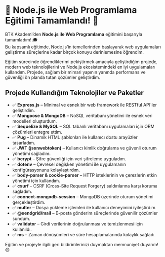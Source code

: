 # 🚀 Node.js ile Web Programlama Eğitimi Tamamlandı! 🎉

BTK Akademi’den **Node.js ile Web Programlama** eğitimini başarıyla tamamladım! 🎓  
Bu kapsamlı eğitimde, Node.js’in temellerinden başlayarak web uygulamaları geliştirme süreçlerine kadar birçok konuyu derinlemesine öğrendim.

Eğitim sürecinde öğrendiklerimi pekiştirmek amacıyla geliştirdiğim projede, modern web teknolojilerini ve Node.js ekosistemindeki en iyi uygulamaları kullandım. Projede, sağlam bir mimari yapının yanında performans ve güvenliği ön planda tutan çözümler geliştirdim.

## Projede Kullandığım Teknolojiler ve Paketler

- ✅ **Express.js** – Minimal ve esnek bir web framework ile RESTful API'ler geliştirdim.
- ✅ **Mongoose & MongoDB** – NoSQL veritabanı yönetimi ile esnek veri modelleri oluşturdum.
- ✅ **Sequelize & MySQL** – SQL tabanlı veritabanı uygulamaları için ORM çözümleri entegre ettim.
- ✅ **Pug** – Dinamik HTML şablonları ile kullanıcı dostu arayüzler tasarladım.
- ✅ **JWT (jsonwebtoken)** – Kullanıcı kimlik doğrulama ve güvenli oturum yönetimi sağladım.
- ✅ **bcrypt** – Şifre güvenliği için veri şifreleme uyguladım.
- ✅ **dotenv** – Çevresel değişken yönetimi ile uygulamanın konfigürasyonunu kolaylaştırdım.
- ✅ **body-parser & cookie-parser** – HTTP isteklerinin ve çerezlerin etkin yönetimi için kullandım.
- ✅ **csurf** – CSRF (Cross-Site Request Forgery) saldırılarına karşı koruma sağladım.
- ✅ **connect-mongodb-session** – MongoDB üzerinde oturum yönetimi gerçekleştirdim.
- ✅ **multer** – Dosya yükleme işlemleri ile kullanıcı deneyimini iyileştirdim.
- ✅ **@sendgrid/mail** – E-posta gönderim süreçlerinde güvenilir çözümler sundum.
- ✅ **validator** – Girdi verilerinin doğrulanması ve temizlenmesi için kullanıldı.
- ✅ **ms** – Zaman dönüşümleri ve süre hesaplamalarında kolaylık sağladı.

Eğitim ve projeyle ilgili geri bildirimlerinizi duymaktan memnuniyet duyarım! 😊
